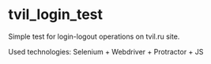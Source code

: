 # tvil_login_test

Simple test for login-logout operations on tvil.ru site.

Used technologies: Selenium + Webdriver + Protractor + JS
